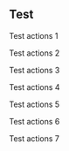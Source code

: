 ## Test

Test actions 1

Test actions 2

Test actions 3

Test actions 4

Test actions 5

Test actions 6

Test actions 7
